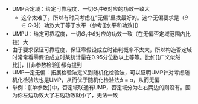 - UMP否定域：给定可靠程度，一切$\Theta_1$中$\theta$对应的功效一致大
  - 这个太难了。所以有时只考虑在“无偏”里找最好的。这个无偏要求是（$\theta\in \Theta_1$时）功效大于等于水平（参考[[水平和功效]]）
- UMPU：给定可靠程度，一切$\Theta_1$中$\theta$对应的功效一致（在无偏否定域范围内比较）大
- 由于要求保证可靠程度，保证零假设成立时错判概率不太大，所以构造否定域时常常看零假设成立时某统计量在0.95分位数以上等等。比如[[广义似然比]]，[[非参数检验]]都有提到
- UMP一定无偏：拓展检验法定义到随机化检验法，可以证明UMP针对考虑随机化检验法也是UMP，从而优于随机化检验法$\phi \equiv \alpha$，从而无偏
- 举例：[[单参数]]中，否定域联通有UMP，否定域分为左右两边的则没有。因为你左边功效大了右边功效就小了，无法一致